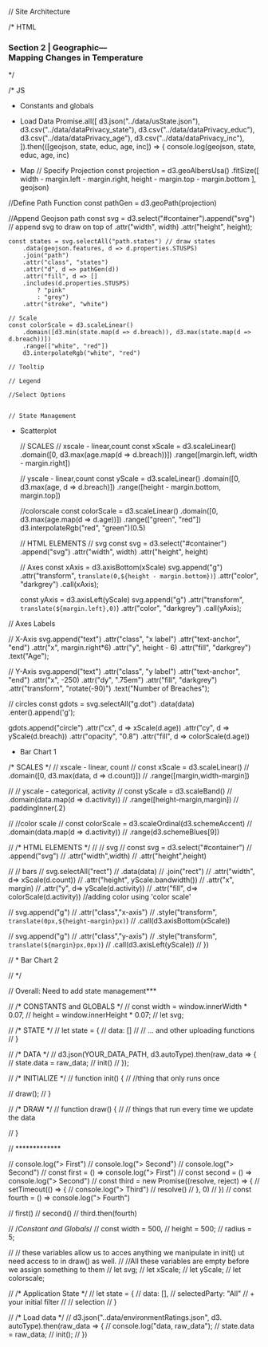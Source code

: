 // Site Architecture

/* HTML

<!DOCTYPE html>
  <head>
    <meta charset="utf-8">
    <title>Interactive Data Visualization Tutorial</title>
    <link rel="stylesheet" href="./style.css">
    <link rel="stylesheet" href="https://fonts.googleapis.com/css?family=Source+Sans+Pro">
  </head>
  <body>
    <h3>Section 2 | Geographic— <br>Mapping Changes in Temperature</h3>
    <div id="container"> </div>
    <script src="../lib/d3.js"></script>
    <script src="main.js"></script>
  </body>
</html>

*/

/* JS

* Constants and globals



* Load Data
Promise.all([
  d3.json("../data/usState.json"),
  d3.csv("../data/dataPrivacy_state"),
  d3.csv("../data/dataPrivacy_educ"),
  d3.csv("../data/dataPrivacy_age"),
  d3.csv("../data/dataPrivacy_inc"),
]).then(([geojson, state, educ, age, inc]) => {
  console.log(geojson, state, educ, age, inc)

* Map 
// Specify Projection
  const projection = d3.geoAlbersUsa()
    .fitSize([
      width - margin.left - margin.right,
      height - margin.top - margin.bottom
    ], geojson)

//Define Path Function
  const pathGen = d3.geoPath(projection)

//Append Geojson path
    const svg = d3.select("#container").append("svg") // append svg to draw on top of
        .attr("width", width)
        .attr("height", height);

    const states = svg.selectAll("path.states") // draw states
        .data(geojson.features, d => d.properties.STUSPS)
        .join("path")
        .attr("class", "states")
        .attr("d", d => pathGen(d))
        .attr("fill", d => []
        .includes(d.properties.STUSPS) 
            ? "pink" 
            : "grey")
        .attr("stroke", "white")
    
    // Scale
    const colorScale = d3.scaleLinear()
        .domain([d3.min(state.map(d => d.breach)), d3.max(state.map(d => d.breach))])
        .range(["white", "red"])
        d3.interpolateRgb("white", "red")

    // Tooltip

    // Legend

    //Select Options 


    // State Management
        

* Scatterplot

    // SCALES
      // xscale  - linear,count
        const xScale = d3.scaleLinear()
            .domain([0, d3.max(age.map(d => d.breach))])
            .range([margin.left, width - margin.right])

    // yscale - linear,count
        const yScale = d3.scaleLinear()
            .domain([0, d3.max(age, d => d.breach)])
            .range([height - margin.bottom, margin.top])

    //colorscale
        const colorScale = d3.scaleLinear()
            .domain([0, d3.max(age.map(d => d.age))])
            .range(["green", "red"])
            d3.interpolateRgb("red", "green")(0.5)

  // HTML ELEMENTS 
  // svg
  const svg = d3.select("#container")
    .append("svg")
    .attr("width", width)
    .attr("height", height)

  // Axes
  const xAxis = d3.axisBottom(xScale)
  svg.append("g")
    .attr("transform", `translate(0,${height - margin.bottom})`)
    .attr("color", "darkgrey")
    .call(xAxis);

  const yAxis = d3.axisLeft(yScale)
  svg.append("g")
    .attr("transform", `translate(${margin.left},0)`)
    .attr("color", "darkgrey")
    .call(yAxis);

// Axes Labels
   
  // X-Axis
  svg.append("text")
    .attr("class", "x label")
    .attr("text-anchor", "end")
    .attr("x", margin.right*6)
    .attr("y", height - 6)
    .attr("fill", "darkgrey")
    .text("Age");

  // Y-Axis
  svg.append("text")
    .attr("class", "y label")
    .attr("text-anchor", "end")
    .attr("x", -250)
    .attr("dy", ".75em")
    .attr("fill", "darkgrey")
    .attr("transform", "rotate(-90)")
    .text("Number of Breaches");
    

  // circles 
  const gdots = svg.selectAll("g.dot")
    .data(data)
    .enter().append('g');

  gdots.append("circle")
    .attr("cx", d => xScale(d.age))
    .attr("cy", d => yScale(d.breach))
    .attr("opacity", "0.8")
    .attr("fill", d => colorScale(d.age))

* Bar Chart 1

/* SCALES */
// xscale - linear, count
// const xScale = d3.scaleLinear()
//               .domain([0, d3.max(data, d => d.count)])
//               .range([margin,width-margin])
  

// // yscale - categorical, activity
// const yScale = d3.scaleBand()
//               .domain(data.map(d => d.activity))
//               .range([height-margin,margin])
//               .paddingInner(.2)

// //color scale
// const colorScale = d3.scaleOrdinal(d3.schemeAccent)
//               .domain(data.map(d => d.activity))
//               .range(d3.schemeBlues[9])

//   /* HTML ELEMENTS */
//  // svg
//  const svg = d3.select("#container")
//             .append("svg")
//             .attr("width",width)
//             .attr("height",height)

//  // bars
//         svg.selectAll("rect")
//           .data(data)
//           .join("rect")
//           .attr("width", d=> xScale(d.count))
//           .attr("height", yScale.bandwidth())
//           .attr("x", margin)
//           .attr("y", d=> yScale(d.activity))
//           .attr("fill", d=> colorScale(d.activity)) //adding color using 'color scale'

//         svg.append("g")
//           .attr("class","x-axis")
//           .style("transform", `translate(0px,${height-margin}px)`)
//           .call(d3.axisBottom(xScale))
          
//         svg.append("g")
//           .attr("class","y-axis")
//           .style("transform", `translate(${margin}px,0px)`)
//           .call(d3.axisLeft(yScale))
//  })


// * Bar Chart 2



// */

// Overall: Need to add state management***



// /* CONSTANTS and GLOBALS */
// const width = window.innerWidth * 0.07,
//     height = window.innerHeight * 0.07;
// let svg;

// /* STATE */
// let state = {
//     data: []
//     // ... and other uploading functions
// }

// /* DATA */
// d3.json(YOUR_DATA_PATH, d3.autoType).then(raw_data => {
//     state.data = raw_data;
//     init()
// });

// /* INITIALIZE */ 
// function init() {
//     //thing that only runs once

//     draw();
// }

// /* DRAW */ 
// function draw() {
//     // things that run every time we update the data

// }






 // *************

// console.log("> First")
// console.log("> Second")
// console.log("> Second")
// const first = () => console.log("> First")
// const second = () => console.log("> Second")
// const third = new Promise((resolve, reject) => {
//     setTimeout(() => {
//         console.log("> Third")
//         resolve()
//     }, 0)
// })
// const fourth = () => console.log("> Fourth")

// first()
// second()
// third.then(fourth)

// /*Constant and Globals*/
// const width = 500,
// height = 500;
// radius = 5;

// // these variables allow us to acces anything we manipulate in init() ut need access to in draw() as well.
// //All these variables are empty before we assign something to them
// let svg; 
// let xScale;
// let yScale;
// let colorscale;

// /* Application State */
// let state = {
//     data: [],
//     selectedParty: "All" // + your initial filter
//     // selection
// }

// /* Load data */
// d3.json("..data/environmentRatings.json", d3. autoType).then(raw_data => {
//     console.log("data, raw_data");
//     state.data = raw_data;
//     init();
// })




